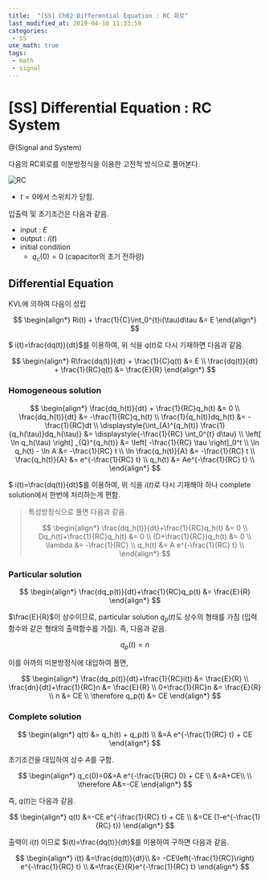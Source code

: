 ```yaml
---
title:  "[SS] Ch02 Differential Equation : RC 회로"
last_modified_at: 2019-04-10 11:33:59
categories:
 - SS
use_math: true
tags:
 - math
 - signal
---
```


# [SS] Differential Equation : RC System 

@(Signal and System)

다음의 RC회로를 미분방정식을 이용한 고전적 방식으로 풀어본다.

![RC](https://docs.google.com/drawings/d/e/2PACX-1vR2kKN5ZCcOWG17FavDIqii5uGvgJ6QQUprB6G1upB9Wj9PbAUyLAdhLU5hGJiDxa9d5l7R2VrIP3FA/pub?w=460&h=219)

* $t=0$에서 스위치가 닫힘.

입출력 및 초기조건은 다음과 같음.

* input : $E$
* output : $i(t)$
* initial condition
	* $q_c(0)=0$ (capacitor의 초기 전하량)


## Differential Equation

KVL에 의하여 다음이 성립

$$
\begin{align*}
Ri(t) + \frac{1}{C}\int_0^{t}i(\tau)d\tau &= E
\end{align*}
$$ 

$ i(t)=\frac{dq(t)}{dt}$를 이용하여, 위 식을 $q(t)$로 다시 기재하면 다음과 같음.

$$
\begin{align*}
R\frac{dq(t)}{dt} + \frac{1}{C}q(t) &= E \\
\frac{dq(t)}{dt} + \frac{1}{RC}q(t) &= \frac{E}{R}
\end{align*}
$$

### Homogeneous solution

$$
\begin{align*}
\frac{dq_h(t)}{dt} + \frac{1}{RC}q_h(t) &= 0 \\
\frac{dq_h(t)}{dt} &= -\frac{1}{RC}q_h(t) \\
\frac{1}{q_h(t)}dq_h(t) &= -\frac{1}{RC}dt \\
\displaystyle{\int_{A}^{q_h(t)} \frac{1}{q_h(\tau)}dq_h(\tau)} &= \displaystyle{-\frac{1}{RC} \int_0^{t} d\tau} \\
\left[ \ln q_h(\tau) \right] _{Q}^{q_h(t)} &= \left[ -\frac{1}{RC} \tau \right]_0^t \\
\ln q_h(t) - \ln A &= -\frac{1}{RC} t \\
\ln \frac{q_h(t)}{A} &= -\frac{1}{RC} t \\
\frac{q_h(t)}{A} &= e^{-\frac{1}{RC} t} \\
q_h(t) &= Ae^{-\frac{1}{RC} t} \\
\end{align*}
$$

$ i(t)=\frac{dq(t)}{dt}$를 이용하여, 위 식을 $i(t)$로 다시 기재해야 하나 complete solution에서 한번에 처리하는게 편함.

> 특성방정식으로 풀면 다음과 같음.
>
>$$
\begin{align*}
\frac{dq_h(t)}{dt}+\frac{1}{RC}q_h(t) &= 0 \\
Dq_h(t)+\frac{1}{RC}q_h(t) &= 0 \\
(D+\frac{1}{RC})q_h(t) &= 0 \\
\lambda &= -\frac{1}{RC}  \\
q_h(t) &= A e^{-\frac{1}{RC} t} \\
\end{align*}
$$

### Particular solution

$$
\begin{align*}
\frac{dq_p(t)}{dt}+\frac{1}{RC}q_p(t) &= \frac{E}{R}
\end{align*}
$$

$\frac{E}{R}$이 상수이므로, particular solution $q_p(t)$도 상수의 형태를 가짐 (입력함수와 같은 형태의 출력함수를 가짐). 즉, 다음과 같음.

$$
q_p(t) = n
$$

이를 아까의 미분방정식에 대입하여 풀면,

$$
\begin{align*}
\frac{dq_p(t)}{dt}+\frac{1}{RC}i(t) &= \frac{E}{R} \\
\frac{dn}{dt}+\frac{1}{RC}n &= \frac{E}{R} \\
0+\frac{1}{RC}n &= \frac{E}{R} \\
n &= CE \\
\therefore q_p(t) &= CE
\end{align*}
$$

### Complete solution

$$
\begin{align*}
q(t) &= q_h(t) + q_p(t) \\
&=A e^{-\frac{1}{RC} t} +  CE
\end{align*}
$$

초기조건을 대입하여 상수 $A$를 구함.

$$
\begin{align*}
q_c(0)=0&=A e^{-\frac{1}{RC} 0} +  CE \\
&=A+CE\\
\\
\therefore A&=-CE
\end{align*}
$$

즉, $q(t)$는 다음과 같음.

$$
\begin{align*}
q(t) &=-CE e^{-\frac{1}{RC} t} +  CE \\
&=CE (1-e^{-\frac{1}{RC} t})
\end{align*}
$$

출력이 $i(t)$ 이므로 $i(t)=\frac{dq(t)}{dt}$를 이용하여 구하면 다음과 같음.

$$
\begin{align*}
i(t) &=\frac{dq(t)}{dt}\\
&= -CE\left(-\frac{1}{RC}\right) e^{-\frac{1}{RC} t} \\
&=\frac{E}{R}e^{-\frac{1}{RC} t}
\end{align*}
$$


